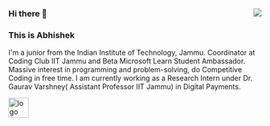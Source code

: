 ### Hi there 👋 <img align="right" src="https://komarev.com/ghpvc/?username=abhishek0220&color=brightgreen" />
### This is Abhishek

I'm a junior from the Indian Institute of Technology, Jammu. Coordinator at Coding Club IIT Jammu and Beta Microsoft Learn Student Ambassador. Massive interest in programming and problem-solving, do Competitive Coding in free time. I am currently working as a Research Intern under Dr. Gaurav Varshney( Assistant Professor IIT Jammu) in Digital Payments. 

<img src="https://iamabhishek.azurewebsites.net/api/imageServe?tar=this_is_github_profile" alt="logo" width="40px" />
